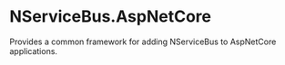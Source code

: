 # NServiceBus.AspNetCore
Provides a common framework for adding NServiceBus to AspNetCore applications.
